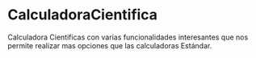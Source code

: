 # CalculadoraCientifica
Calculadora Cientificas con varias funcionalidades interesantes que nos permite realizar mas opciones que las calculadoras Estándar.
